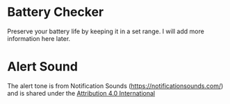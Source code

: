 # Battery Checker

Preserve your battery life by keeping it in a set range. I will add more information here later.

# Alert Sound
The alert tone is from Notification Sounds (https://notificationsounds.com/) and is shared under the [Attribution 4.0 International](https://creativecommons.org/licenses/by/4.0/legalcode)